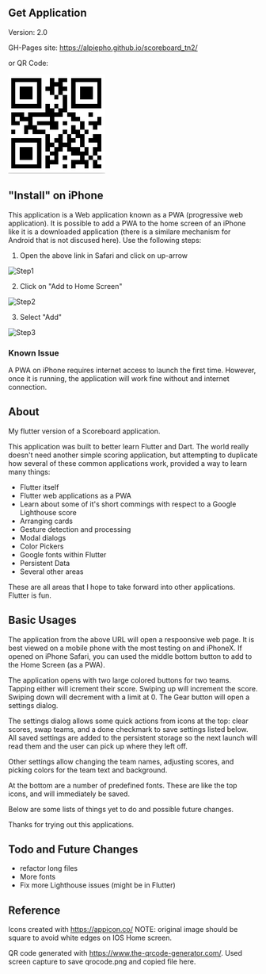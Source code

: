 ## Get Application
Version: 2.0

GH-Pages site: https://alpiepho.github.io/scoreboard_tn2/

or QR Code:

![QR Code](./qr-code.png)

## "Install" on iPhone

This application is a Web application known as a PWA (progressive web application).  It is possible to add a PWA to the home screen of an iPhone
like it is a downloaded application (there is a similare mechanism for Android that is not discused here).  Use the following steps:

1. Open the above link in Safari and click on up-arrow

![Step1](./iphone_install1.png)

2. Click on "Add to Home Screen"

![Step2](./iphone_install2.png)

3. Select "Add"

![Step3](./iphone_install3.png)


### Known Issue

A PWA on iPhone requires internet access to launch the first time.  However, once it is running, the application will work fine without and
internet connection.

## About
My flutter version of a Scoreboard application.

This application was built to better learn Flutter and Dart.  The world really doesn't need another simple scoring application, but attempting to duplicate how several of these common applications work, provided a way to learn many things:

- Flutter itself
- Flutter web applications as a PWA
- Learn about some of it's short commings with respect to a Google Lighthouse score
- Arranging cards
- Gesture detection and processing
- Modal dialogs
- Color Pickers
- Google fonts within Flutter
- Persistent Data
- Several other areas

These are all areas that I hope to take forward into other applications.  Flutter is fun.

## Basic Usages

The application from the above URL will open a respoonsive web page.  It is best viewed on a mobile phone with the most testing on and iPhoneX.  If opened on iPhone Safari, you can used the middle bottom button to add to the Home Screen (as a PWA).

The application opens with two large colored buttons for two teams.  Tapping either will icrement their score.  Swiping up will increment the score.  Swiping down will decrement with a limit at 0.  The Gear button will open a settings dialog.

The settings dialog allows some quick actions from icons at the top: clear scores, swap teams, and a done checkmark to save settings listed below.  All saved settings are added to the persistent storage so the next launch will read them and the user can pick up where they left off.

Other settings allow changing the team names, adjusting scores, and picking colors for the team text and background.

At the bottom are a number of predefined fonts.  These are like the top icons, and will immediately be saved.

Below are some lists of things yet to do and possible future changes.

Thanks for trying out this applications.

## Todo and Future Changes
- refactor long files
- More fonts
- Fix more Lighthouse issues (might be in Flutter)

## Reference

Icons created with https://appicon.co/  NOTE: original image should be square to avoid white edges on IOS Home screen.

QR code generated with https://www.the-qrcode-generator.com/.  Used screen capture to save qrocode.png and copied file here.
